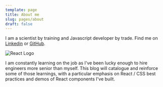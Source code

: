 ```yaml
---
template: page
title: About me
slug: pages/about
draft: false
---
```

I am a scientist by training and Javascript developer by trade. Find me on [Linkedin](https://www.linkedin.com/in/andrew-jones-711998151/) or [GitHub](https://github.com/cornu-ammonis).

![React Logo](/media/1280px-react-icon.svg.png)

I am constantly learning on the job as I've been lucky enough to hire engineers more senior than myself. This blog will catalogue and reinforce some of those learnings, with a particular emphasis on React / CSS best practices and demos of React components I've built.
